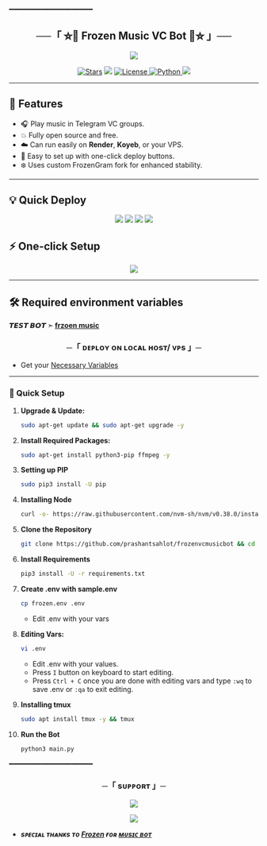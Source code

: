 ━━━━━━━━━━━━━━━━━━━━

<h2 align="center">
    ──「 ⛦🦋 Frozen Music VC Bot 🦋⛦ 」──
</h2>

<p align="center">
  <img src="https://frozen-imageapi.lagendplayersyt.workers.dev/file/9c80273b-bc8a-497a-959b-72d5b79f8341">
</p>
<p align="center">
<a href="https://github.com/prashantsahlot/frozenvcmusicbot/stargazers"><img src="https://img.shields.io/github/stars/prashantsahlot/frozenvcmusicbot?color=black&logo=github&logoColor=black&style=for-the-badge" alt="Stars" /></a>
<a href="https://github.com/prashantsahlot/frozenvcmusicbot/network/members"> <img src="https://img.shields.io/github/forks/prashantsahlot/frozenvcmusicbot?color=black&logo=github&logoColor=black&style=for-the-badge" /></a>
<a href="https://github.com/prashantsahlot/frozenvcmusicbot/blob/master/LICENSE"> <img src="https://img.shields.io/badge/License-Frozen%20Protect-blueviolet?style=for-the-badge" alt="License" /> </a>
<a href="https://www.python.org/"> <img src="https://img.shields.io/badge/Written%20in-Python-orange?style=for-the-badge&logo=python" alt="Python" /> </a>
<a href="https://github.com/prashantsahlot/frozenvcmusicbot/commits/main"> <img src="https://img.shields.io/github/last-commit/prashantsahlot/frozenvcmusicbot?color=blue&logo=github&logoColor=green&style=for-the-badge" /></a>
</p>

---

## 🚀 Features

- 🎧 Play music in Telegram VC groups.
- 💥 Fully open source and free.
- ☁️ Can run easily on **Render**, **Koyeb**, or your VPS.
- 🌱 Easy to set up with one-click deploy buttons.
- ❄️ Uses custom FrozenGram fork for enhanced stability.

---


## 💡 Quick Deploy

<p align="center">
<a href="https://render.com/deploy?repo=https://github.com/prashantsahlot/frozenvcmusicbot"><img src="https://img.shields.io/badge/-Deploy%20to%20Render-blueviolet?style=for-the-badge&logo=render"></a>
<a href="https://app.koyeb.com/deploy?type=git&repository=github.com/prashantsahlot/frozenvcmusicbot&branch=main&name=frozen-music-bot"><img src="https://img.shields.io/badge/-Deploy%20to%20Koyeb-green?style=for-the-badge&logo=koyeb"></a>
<a href="https://railway.app/new/template?template=https://github.com/prashantsahlot/frozenvcmusicbot&plugins=postgresql"><img src="https://img.shields.io/badge/-Deploy%20to%20Railway-cyan?style=for-the-badge&logo=railway"></a>
<a href="https://heroku.com/deploy?template=https://github.com/prashantsahlot/frozenvcmusicbot"><img src="https://img.shields.io/badge/-Deploy%20to%20Heroku-purple?style=for-the-badge&logo=heroku"></a>
</p>




## ⚡ One-click Setup

<p align="center">
<a href="https://github.com/prashantsahlot/frozenvcmusicbot/generate"><img src="https://img.shields.io/badge/-Fork%20Repo-black?style=for-the-badge&logo=github"></a>
</p>

---

## 🛠️ Required environment variables




**𝙏𝙀𝙎𝙏 𝘽𝙊𝙏 ➣ [frzoen music](https://t.me/vcmusiclubot)**



<h3 align="center">
    ─「 ᴅᴇᴩʟᴏʏ ᴏɴ ʟᴏᴄᴀʟ ʜᴏsᴛ/ ᴠᴘs 」─
</h3>

- Get your [Necessary Variables](https://github.com/prashantsahlot/frozenvcmusicbot/blob/master/frozen.env)
---

### 🔧 Quick Setup

1. **Upgrade & Update:**
   ```bash
   sudo apt-get update && sudo apt-get upgrade -y
   ```

2. **Install Required Packages:**
   ```bash
   sudo apt-get install python3-pip ffmpeg -y
   ```
3. **Setting up PIP**
   ```bash
   sudo pip3 install -U pip
   ```
4. **Installing Node**
   ```bash
   curl -o- https://raw.githubusercontent.com/nvm-sh/nvm/v0.38.0/install.sh | bash && source ~/.bashrc && nvm install v18
   ```
5. **Clone the Repository**
   ```bash
   git clone https://github.com/prashantsahlot/frozenvcmusicbot && cd frozenvcmusicbot
   ```
6. **Install Requirements**
   ```bash
   pip3 install -U -r requirements.txt
   ```
7. **Create .env  with sample.env**
   ```bash
   cp frozen.env .env
   ```
   - Edit .env with your vars
8. **Editing Vars:**
   ```bash
   vi .env
   ```
   - Edit .env with your values.
   - Press `I` button on keyboard to start editing.
   - Press `Ctrl + C`  once you are done with editing vars and type `:wq` to save .env or `:qa` to exit editing.
9. **Installing tmux**
    ```bash
    sudo apt install tmux -y && tmux
    ```
10. **Run the Bot**
    ```bash
    python3 main.py
━━━━━━━━━━━━━━━━━━━━

<h3 align="center">
    ─「 sᴜᴩᴩᴏʀᴛ 」─
</h3>

<p align="center">
<a href="https://t.me/Frozensupport1"><img src="https://img.shields.io/badge/-Support%20Group-blue.svg?style=for-the-badge&logo=Telegram"></a>
</p>

<p align="center">
<a href="https://t.me/Frozensupport1"><img src="https://img.shields.io/badge/-Support%20Channel-blue.svg?style=for-the-badge&logo=Telegram"></a>
</p>

- <b> _sᴩᴇᴄɪᴀʟ ᴛʜᴀɴᴋs ᴛᴏ [Frozen](https://github.com/prashantsahlot) ғᴏʀ [ᴍᴜsɪᴄ ʙᴏᴛ](https://t.me/Frozensupport1)_</b>
